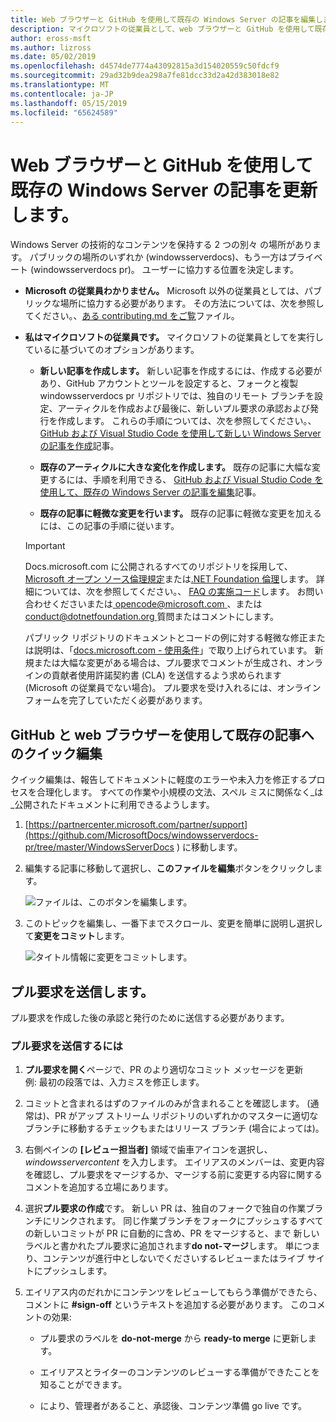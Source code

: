 ```yaml
---
title: Web ブラウザーと GitHub を使用して既存の Windows Server の記事を編集します。
description: マイクロソフトの従業員として、web ブラウザーと GitHub を使用して既存の Windows Server のドキュメントにクイック編集を加える方法。
author: eross-msft
ms.author: lizross
ms.date: 05/02/2019
ms.openlocfilehash: d4574de7774a43092815a3d154020559c50fdcf9
ms.sourcegitcommit: 29ad32b9dea298a7fe81dcc33d2a42d383018e82
ms.translationtype: MT
ms.contentlocale: ja-JP
ms.lasthandoff: 05/15/2019
ms.locfileid: "65624589"
---
```

# <a name="update-existing-windows-server-articles-using-a-web-browser-and-github"></a>Web ブラウザーと GitHub を使用して既存の Windows Server の記事を更新します。

Windows Server の技術的なコンテンツを保持する 2 つの別々 の場所があります。 パブリックの場所のいずれか (windowsserverdocs)、もう一方はプライベート (windowsserverdocs pr)。 ユーザーに協力する位置を決定します。

- **Microsoft の従業員わかりません。** Microsoft 以外の従業員としては、パブリックな場所に協力する必要があります。 その方法については、次を参照してください。、[ある contributing.md をご覧](https://github.com/MicrosoftDocs/windowsserverdocs/blob/master/CONTRIBUTING.md)ファイル。

- **私はマイクロソフトの従業員です。** マイクロソフトの従業員としてを実行しているに基づいてのオプションがあります。

    - **新しい記事を作成します。** 新しい記事を作成するには、作成する必要があり、GitHub アカウントとツールを設定すると、フォークと複製 windowsserverdocs pr リポジトリでは、独自のリモート ブランチを設定、アーティクルを作成および最後に、新しいプル要求の承認および発行を作成します。 これらの手順については、次を参照してください。、 [GitHub および Visual Studio Code を使用して新しい Windows Server の記事を作成](create-new-using-github.md)記事。

    - **既存のアーティクルに大きな変化を作成します。** 既存の記事に大幅な変更するには、手順を利用できる、 [GitHub および Visual Studio Code を使用して、既存の Windows Server の記事を編集](edit-existing-using-github.md)記事。

    - **既存の記事に軽微な変更を行います。** 既存の記事に軽微な変更を加えるには、この記事の手順に従います。

    > [!IMPORTANT]
    > Docs.microsoft.com に公開されるすべてのリポジトリを採用して、 [Microsoft オープン ソース倫理規定](https://opensource.microsoft.com/codeofconduct/)または[.NET Foundation 倫理](https://dotnetfoundation.org/code-of-conduct)します。 詳細については、次を参照してください。、 [FAQ の実施コード](https://opensource.microsoft.com/codeofconduct/faq/)します。 お問い合わせくださいまたは[ opencode@microsoft.com ](mailto:opencode@microsoft.com)、または[ conduct@dotnetfoundation.org ](mailto:conduct@dotnetfoundation.org)質問またはコメントにします。
    >
    > パブリック リポジトリのドキュメントとコードの例に対する軽微な修正または説明は、「[docs.microsoft.com - 使用条件](https://docs.microsoft.com/legal/termsofuse)」で取り上げられています。 新規または大幅な変更がある場合は、プル要求でコメントが生成され、オンラインの貢献者使用許諾契約書 (CLA) を送信するよう求められます (Microsoft の従業員でない場合)。 プル要求を受け入れるには、オンライン フォームを完了していただく必要があります。

## <a name="quick-edits-to-existing-articles-using-github-and-a-web-browser"></a>GitHub と web ブラウザーを使用して既存の記事へのクイック編集

クイック編集は、報告してドキュメントに軽度のエラーや未入力を修正するプロセスを合理化します。 すべての作業や小規模の文法、スペル ミスに関係なく_は_公開されたドキュメントに利用できるようします。

1. [https://partnercenter.microsoft.com/partner/support](https://github.com/MicrosoftDocs/windowsserverdocs-pr/tree/master/WindowsServerDocs ) に移動します。

2. 編集する記事に移動して選択し、**このファイルを編集**ボタンをクリックします。

   ![ファイルは、このボタンを編集します。](media/github-browser-updates/edit-this-file.png)

3. このトピックを編集し、一番下までスクロール、変更を簡単に説明し選択して**変更をコミット**します。

    ![タイトル情報に変更をコミットします。](media/github-browser-updates/commit-changes.png)

## <a name="submit-the-pull-request"></a>プル要求を送信します。

プル要求を作成した後の承認と発行のために送信する必要があります。

### <a name="to-submit-your-pull-request"></a>プル要求を送信するには

1. **プル要求を開く**ページで、PR のより適切なコミット メッセージを更新 例: 最初の段落では、入力ミスを修正します。

2. コミットと含まれるはずのファイルのみが含まれることを確認します。 (通常は)、PR がアップ ストリーム リポジトリのいずれかのマスターに適切なブランチに移動するチェックもまたはリリース ブランチ (場合によっては)。

3. 右側ペインの **[レビュー担当者]** 領域で歯車アイコンを選択し、_windowsservercontent_ を入力します。 エイリアスのメンバーは、変更内容を確認し、プル要求をマージするか、マージする前に変更する内容に関するコメントを追加する立場にあります。

4. 選択**プル要求の作成**です。 新しい PR は、独自のフォークで独自の作業ブランチにリンクされます。 同じ作業ブランチをフォークにプッシュするすべての新しいコミットが PR に自動的に含め、PR をマージすると、まで 新しいラベルと書かれたプル要求に追加されます**do not-マージ**します。 単につまり、コンテンツが進行中としないでくださいするレビューまたはライブ サイトにプッシュします。

5. エイリアス内のだれかにコンテンツをレビューしてもらう準備ができたら、コメントに **#sign-off** というテキストを追加する必要があります。 このコメントの効果:

    - プル要求のラベルを **do-not-merge** から **ready-to merge** に更新します。

    - エイリアスとライターのコンテンツのレビューする準備ができたことを知ることができます。

    - により、管理者があること、承認後、コンテンツ準備 go live です。